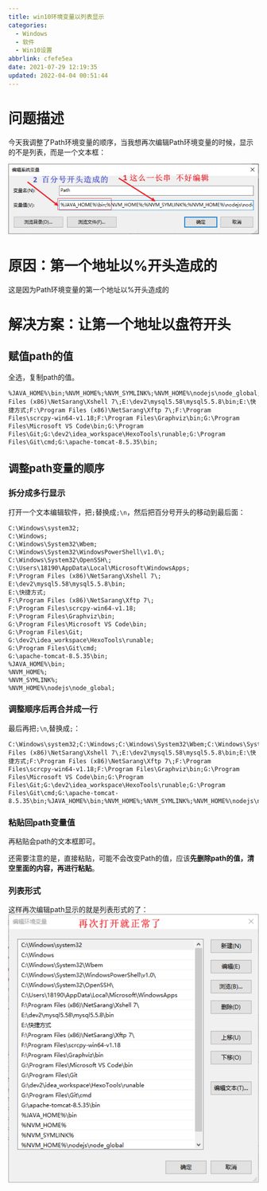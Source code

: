 ```yaml
---
title: win10环境变量以列表显示
categories: 
  - Windows
  - 软件
  - Win10设置
abbrlink: cfefe5ea
date: 2021-07-29 12:19:35
updated: 2022-04-04 00:51:44
---
```

# 问题描述
今天我调整了Path环境变量的顺序，当我想再次编辑Path环境变量的时候，显示的不是列表，而是一个文本框：

![image-20210729123502151](https://raw.githubusercontent.com/lanlan2017/images/master/Blog/2021/07/20210729123509.png)

# 原因：第一个地址以%开头造成的
这是因为Path环境变量的第一个地址以%开头造成的

# 解决方案：让第一个地址以盘符开头
## 赋值path的值
全选，复制path的值。
```
%JAVA_HOME%\bin;%NVM_HOME%;%NVM_SYMLINK%;%NVM_HOME%\nodejs\node_global;C:\Windows\system32;C:\Windows;C:\Windows\System32\Wbem;C:\Windows\System32\WindowsPowerShell\v1.0\;C:\Windows\System32\OpenSSH\;C:\Users\18190\AppData\Local\Microsoft\WindowsApps;F:\Program Files (x86)\NetSarang\Xshell 7\;E:\dev2\mysql5.58\mysql5.5.8\bin;E:\快捷方式;F:\Program Files (x86)\NetSarang\Xftp 7\;F:\Program Files\scrcpy-win64-v1.18;F:\Program Files\Graphviz\bin;G:\Program Files\Microsoft VS Code\bin;G:\Program Files\Git;G:\dev2\idea_workspace\HexoTools\runable;G:\Program Files\Git\cmd;G:\apache-tomcat-8.5.35\bin;
```
## 调整path变量的顺序
### 拆分成多行显示
打开一个文本编辑软件，把`;`替换成`;\n`，然后把百分号开头的移动到最后面：
```
C:\Windows\system32;
C:\Windows;
C:\Windows\System32\Wbem;
C:\Windows\System32\WindowsPowerShell\v1.0\;
C:\Windows\System32\OpenSSH\;
C:\Users\18190\AppData\Local\Microsoft\WindowsApps;
F:\Program Files (x86)\NetSarang\Xshell 7\;
E:\dev2\mysql5.58\mysql5.5.8\bin;
E:\快捷方式;
F:\Program Files (x86)\NetSarang\Xftp 7\;
F:\Program Files\scrcpy-win64-v1.18;
F:\Program Files\Graphviz\bin;
G:\Program Files\Microsoft VS Code\bin;
G:\Program Files\Git;
G:\dev2\idea_workspace\HexoTools\runable;
G:\Program Files\Git\cmd;
G:\apache-tomcat-8.5.35\bin;
%JAVA_HOME%\bin;
%NVM_HOME%;
%NVM_SYMLINK%;
%NVM_HOME%\nodejs\node_global;
```
### 调整顺序后再合并成一行
最后再把`;\n`,替换成`;`：
```
C:\Windows\system32;C:\Windows;C:\Windows\System32\Wbem;C:\Windows\System32\WindowsPowerShell\v1.0\;C:\Windows\System32\OpenSSH\;C:\Users\18190\AppData\Local\Microsoft\WindowsApps;F:\Program Files (x86)\NetSarang\Xshell 7\;E:\dev2\mysql5.58\mysql5.5.8\bin;E:\快捷方式;F:\Program Files (x86)\NetSarang\Xftp 7\;F:\Program Files\scrcpy-win64-v1.18;F:\Program Files\Graphviz\bin;G:\Program Files\Microsoft VS Code\bin;G:\Program Files\Git;G:\dev2\idea_workspace\HexoTools\runable;G:\Program Files\Git\cmd;G:\apache-tomcat-8.5.35\bin;%JAVA_HOME%\bin;%NVM_HOME%;%NVM_SYMLINK%;%NVM_HOME%\nodejs\node_global;
```
### 粘贴回path变量值
再粘贴会path的文本框即可。

还需要注意的是，直接粘贴，可能不会改变Path的值，应该**先删除path的值，清空里面的内容，再进行粘贴**。

### 列表形式
这样再次编辑path显示的就是列表形式的了：
![image-20210729123536129](https://raw.githubusercontent.com/lanlan2017/images/master/Blog/2021/07/20210729123536.png)
